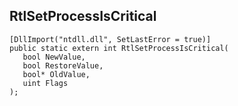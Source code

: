 ## RtlSetProcessIsCritical

```
[DllImport("ntdll.dll", SetLastError = true)]
public static extern int RtlSetProcessIsCritical(
   bool NewValue,
   bool RestoreValue,
   bool* OldValue,
   uint Flags
);
```

